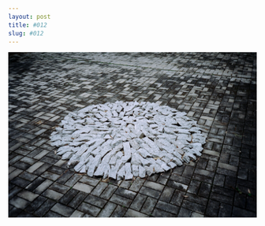 ```yaml
---
layout: post
title: #012
slug: #012
---
```


<p class="description" style="text-align: justify;">
<img src="/assets/danilo-luna-earlyworks-01.jpg" />
  <br>
  <br>
